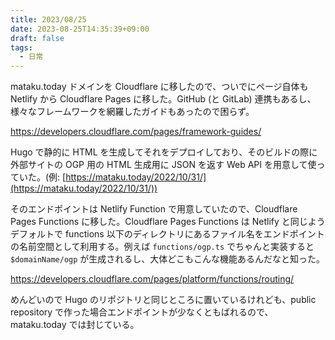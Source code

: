 ```yaml
---
title: 2023/08/25
date: 2023-08-25T14:35:39+09:00
draft: false
tags:
  - 日常
---
```


mataku.today ドメインを Cloudflare に移したので、ついでにページ自体も Netlify から Cloudflare Pages に移した。GitHub (と GitLab) 連携もあるし、様々なフレームワークを網羅したガイドもあったので困らず。

https://developers.cloudflare.com/pages/framework-guides/

Hugo で静的に HTML を生成してそれをデプロイしており、そのビルドの際に外部サイトの OGP 用の HTML 生成用に JSON を返す Web API を用意して使っていた。(例: [https://mataku.today/2022/10/31/](https://mataku.today/2022/10/31/))

そのエンドポイントは Netlify Function で用意していたので、Cloudflare Pages Functions に移した。Cloudflare Pages Functions は Netlify と同じようデフォルトで functions 以下のディレクトリにあるファイル名をエンドポイントの名前空間として利用する。例えば `functions/ogp.ts` でちゃんと実装すると `$domainName/ogp` が生成されるし、大体どこもこんな機能あるんだなと知った。

https://developers.cloudflare.com/pages/platform/functions/routing/

めんどいので Hugo のリポジトリと同じところに置いているけれども、public repository で作った場合エンドポイントが少なくともばれるので、mataku.today では封じている。
